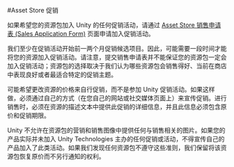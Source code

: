 #Asset Store 促销

如果希望您的资源包加入 Unity 的任何促销活动，请通过 [Asset Store 销售申请表 (Sales Application Form)](https://docs.google.com/a/unity3d.com/forms/d/1eL91dQ2uttWV0hyIPjiYizP98BIxQOfrNx95NfJiLqI/viewform) 页面申请加入促销活动。

我们至少在促销活动开始前一两个月促销候选项目。因此，可能需要一段时间才能将您的资源加入促销活动。请注意，提交销售申请表并不能保证您的资源包一定会加入促销活动；资源包的选择取决于我们认为哪些资源包会销售得好、当前在商店中表现良好或者最适合特定的促销主题。

可能希望更改资源的价格来自行促销，而不是参加 Unity 促销活动。如果这样做，必须通过自己的方式（在您自己的网站或社交媒体页面上）来宣传促销。进行销售时，必须在资源的描述文本中提供此促销的详细信息，并且此信息必须包含原价和促销期限。

Unity 不允许在资源包的营销和销售图像中提供任何与销售相关的图片。如果您的产品实际并未加入 Unity Technologies 主办的任何促销或活动，不得宣传自己的产品加入了此类活动。如果我们发现任何资源包不遵守这些准则，我们保留将该资源包恢复原价而不另行通知的权利。
